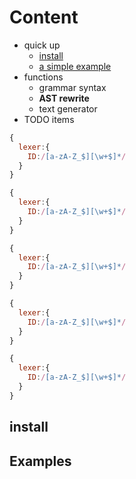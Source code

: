 # Content
* quick up
  * [install](#install)
  * [a simple example](#example)
* functions
  * grammar syntax
  * __AST rewrite__
  * text generator
* TODO items




```javascript
{
  lexer:{
    ID:/[a-zA-Z_$][\w+$]*/
  }
}
```


```javascript
{
  lexer:{
    ID:/[a-zA-Z_$][\w+$]*/
  }
}
```

```javascript
{
  lexer:{
    ID:/[a-zA-Z_$][\w+$]*/
  }
}
```

```javascript
{
  lexer:{
    ID:/[a-zA-Z_$][\w+$]*/
  }
}
```


```javascript
{
  lexer:{
    ID:/[a-zA-Z_$][\w+$]*/
  }
}
```






## <a name="install">install</a>


## <a name="example">Examples</a>
